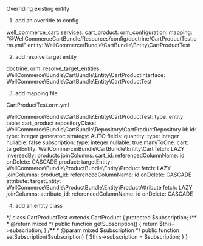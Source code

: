 Overriding existing entity

1. add an override to config

well_commerce_cart:
    services:
        cart_product:
            orm_configuration:
                mapping: "@WellCommerceCartBundle/Resources/config/doctrine/CartProductTest.orm.yml"
                entity: WellCommerce\Bundle\CartBundle\Entity\CartProductTest

2. add resolve target entity

doctrine:
    orm:
        resolve_target_entities:
            WellCommerce\Bundle\CartBundle\Entity\CartProductInterface: WellCommerce\Bundle\CartBundle\Entity\CartProductTest

3. add mapping file

CartProductTest.orm.yml

WellCommerce\Bundle\CartBundle\Entity\CartProductTest:
    type: entity
    table: cart_product
    repositoryClass: WellCommerce\Bundle\CartBundle\Repository\CartProductRepository
    id:
        id:
            type: integer
            generator:
                strategy: AUTO
    fields:
        quantity:
            type: integer
            nullable: false
        subscription:
            type: integer
            nullable: true
    manyToOne:
        cart:
            targetEntity: WellCommerce\Bundle\CartBundle\Entity\Cart
            fetch: LAZY
            inversedBy: products
            joinColumns:
                cart_id:
                    referencedColumnName: id
                    onDelete: CASCADE
        product:
            targetEntity: WellCommerce\Bundle\ProductBundle\Entity\Product
            fetch: LAZY
            joinColumns:
                product_id:
                    referencedColumnName: id
                    onDelete: CASCADE
        attribute:
            targetEntity: WellCommerce\Bundle\ProductBundle\Entity\ProductAttribute
            fetch: LAZY
            joinColumns:
                attribute_id:
                    referencedColumnName: id
                    onDelete: CASCADE

4. add an entity class

<?php

namespace WellCommerce\Bundle\CartBundle\Entity;

/**
 * Class CartProduct
 *
 * @author  Adam Piotrowski <adam@wellcommerce.org>
 */
class CartProductTest extends CartProduct
{
    protected $subscription;

    /**
     * @return mixed
     */
    public function getSubscription()
    {
        return $this->subscription;
    }

    /**
     * @param mixed $subscription
     */
    public function setSubscription($subscription)
    {
        $this->subscription = $subscription;
    }


}

